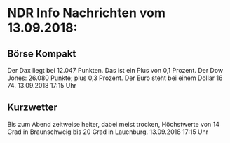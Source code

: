# NDR Info Nachrichten vom 13.09.2018:


## Börse Kompakt
Der Dax liegt bei 12.047 Punkten. Das ist ein Plus von 0,1 Prozent. Der Dow Jones: 26.080 Punkte; plus 0,3 Prozent. Der Euro steht bei einem Dollar 16 74. 13.09.2018 17:15 Uhr 

## Kurzwetter
Bis zum Abend zeitweise heiter, dabei meist trocken, Höchstwerte von 14 Grad in Braunschweig bis 20 Grad in Lauenburg. 13.09.2018 17:15 Uhr 
